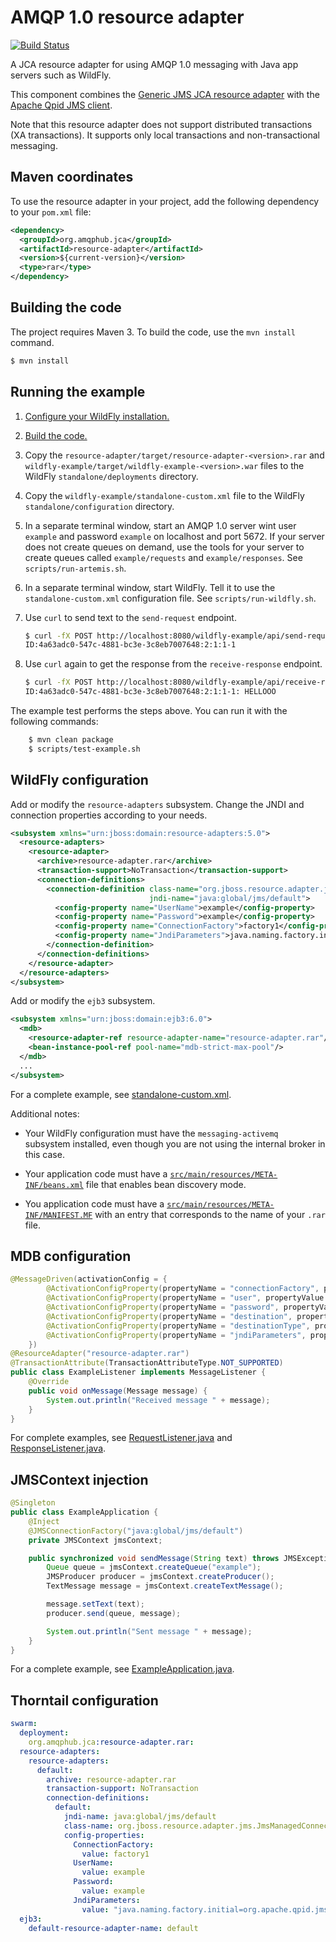 # AMQP 1.0 resource adapter

[![Build Status](https://travis-ci.org/ssorj/amqp-10-resource-adapter.svg?branch=master)](https://travis-ci.org/ssorj/amqp-10-resource-adapter)

A JCA resource adapter for using AMQP 1.0 messaging with Java app
servers such as WildFly.

This component combines the
[Generic JMS JCA resource adapter](https://github.com/jms-ra/generic-jms-ra)
with the
[Apache Qpid JMS client](https://qpid.apache.org/components/jms/index.html).

Note that this resource adapter does not support distributed
transactions (XA transactions).  It supports only local transactions
and non-transactional messaging.

## Maven coordinates

To use the resource adapter in your project, add the following
dependency to your `pom.xml` file:

```xml
<dependency>
  <groupId>org.amqphub.jca</groupId>
  <artifactId>resource-adapter</artifactId>
  <version>${current-version}</version>
  <type>rar</type>
</dependency>
```

## Building the code

The project requires Maven 3.  To build the code, use the `mvn
install` command.

```sh
$ mvn install
```

## Running the example

1. [Configure your WildFly installation.](#wildfly-configuration)

1. [Build the code.](#building-the-code)

1. Copy the `resource-adapter/target/resource-adapter-<version>.rar`
   and `wildfly-example/target/wildfly-example-<version>.war` files to
   the WildFly `standalone/deployments` directory.

1. Copy the `wildfly-example/standalone-custom.xml` file to the
   WildFly `standalone/configuration` directory.

1. In a separate terminal window, start an AMQP 1.0 server wint user
   `example` and password `example` on localhost and port 5672.  If
   your server does not create queues on demand, use the tools for
   your server to create queues called `example/requests` and
   `example/responses`.  See `scripts/run-artemis.sh`.

1. In a separate terminal window, start WildFly.  Tell it to use the
   `standalone-custom.xml` configuration file.  See
   `scripts/run-wildfly.sh`.

1. Use `curl` to send text to the `send-request` endpoint.

    ```sh
    $ curl -fX POST http://localhost:8080/wildfly-example/api/send-request -H "content-type: text/plain" -d "hellooo"
    ID:4a63adc0-547c-4881-bc3e-3c8eb7007648:2:1:1-1
    ```

1. Use `curl` again to get the response from the `receive-response` endpoint.

    ```sh
    $ curl -fX POST http://localhost:8080/wildfly-example/api/receive-response
    ID:4a63adc0-547c-4881-bc3e-3c8eb7007648:2:1:1-1: HELLOOO
    ```

The example test performs the steps above.  You can run it with the
following commands:

```sh
    $ mvn clean package
    $ scripts/test-example.sh
```

## WildFly configuration

Add or modify the `resource-adapters` subsystem.  Change the JNDI and
connection properties according to your needs.

```xml
<subsystem xmlns="urn:jboss:domain:resource-adapters:5.0">
  <resource-adapters>
    <resource-adapter>
      <archive>resource-adapter.rar</archive>
      <transaction-support>NoTransaction</transaction-support>
      <connection-definitions>
        <connection-definition class-name="org.jboss.resource.adapter.jms.JmsManagedConnectionFactory"
                               jndi-name="java:global/jms/default">
          <config-property name="UserName">example</config-property>
          <config-property name="Password">example</config-property>
          <config-property name="ConnectionFactory">factory1</config-property>
          <config-property name="JndiParameters">java.naming.factory.initial=org.apache.qpid.jms.jndi.JmsInitialContextFactory;connectionFactory.factory1=amqp://localhost:5672</config-property>
        </connection-definition>
      </connection-definitions>
    </resource-adapter>
  </resource-adapters>
</subsystem>
```

Add or modify the `ejb3` subsystem.

```xml
<subsystem xmlns="urn:jboss:domain:ejb3:6.0">
  <mdb>
    <resource-adapter-ref resource-adapter-name="resource-adapter.rar"/>
    <bean-instance-pool-ref pool-name="mdb-strict-max-pool"/>
  </mdb>
  ...
</subsystem>
```

For a complete example, see
[standalone-custom.xml](wildfly-example/standalone-custom.xml).

Additional notes:

* Your WildFly configuration must have the `messaging-activemq`
  subsystem installed, even though you are not using the internal
  broker in this case.

* Your application code must have a
  [`src/main/resources/META-INF/beans.xml`](wildfly-example/src/main/resources/META-INF/beans.xml)
  file that enables bean discovery mode.

* You application code must have a
  [`src/main/resources/META-INF/MANIFEST.MF`](wildfly-example/src/main/resources/META-INF/MANIFEST.MF)
  with an entry that corresponds to the name of your `.rar` file.

## MDB configuration

```java
@MessageDriven(activationConfig = {
        @ActivationConfigProperty(propertyName = "connectionFactory", propertyValue = "factory1"),
        @ActivationConfigProperty(propertyName = "user", propertyValue = "example"),
        @ActivationConfigProperty(propertyName = "password", propertyValue = "example"),
        @ActivationConfigProperty(propertyName = "destination", propertyValue = "queue1"),
        @ActivationConfigProperty(propertyName = "destinationType", propertyValue = "javax.jms.Queue"),
        @ActivationConfigProperty(propertyName = "jndiParameters", propertyValue = "java.naming.factory.initial=org.apache.qpid.jms.jndi.JmsInitialContextFactory;connectionFactory.factory1=amqp://localhost:5672;queue.queue1=example"),
    })
@ResourceAdapter("resource-adapter.rar")
@TransactionAttribute(TransactionAttributeType.NOT_SUPPORTED)
public class ExampleListener implements MessageListener {
    @Override
    public void onMessage(Message message) {
        System.out.println("Received message " + message);
    }
}
```

For complete examples, see
[RequestListener.java](wildfly-example/src/main/java/org/amqphub/jca/example/RequestListener.java)
and
[ResponseListener.java](wildfly-example/src/main/java/org/amqphub/jca/example/ResponseListener.java).

## JMSContext injection

```java
@Singleton
public class ExampleApplication {
    @Inject
    @JMSConnectionFactory("java:global/jms/default")
    private JMSContext jmsContext;

    public synchronized void sendMessage(String text) throws JMSException {
        Queue queue = jmsContext.createQueue("example");
        JMSProducer producer = jmsContext.createProducer();
        TextMessage message = jmsContext.createTextMessage();

        message.setText(text);
        producer.send(queue, message);

        System.out.println("Sent message " + message);
    }
}
```

For a complete example, see
[ExampleApplication.java](wildfly-example/src/main/java/org/amqphub/jca/example/ExampleApplication.java).

## Thorntail configuration

```yaml
swarm:
  deployment:
    org.amqphub.jca:resource-adapter.rar:
  resource-adapters:
    resource-adapters:
      default:
        archive: resource-adapter.rar
        transaction-support: NoTransaction
        connection-definitions:
          default:
            jndi-name: java:global/jms/default
            class-name: org.jboss.resource.adapter.jms.JmsManagedConnectionFactory
            config-properties:
              ConnectionFactory:
                value: factory1
              UserName:
                value: example
              Password:
                value: example
              JndiParameters:
                value: "java.naming.factory.initial=org.apache.qpid.jms.jndi.JmsInitialContextFactory;connectionFactory.factory1=amqp://${env.MESSAGING_SERVICE_HOST:localhost}:${env.MESSAGING_SERVICE_PORT:5672}"
  ejb3:
    default-resource-adapter-name: default
```
